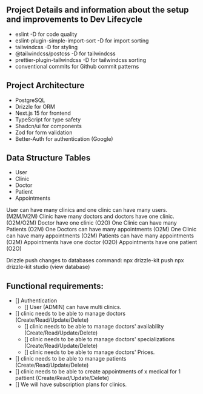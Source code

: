 ## Project Details and information about the setup and improvements to Dev Lifecycle

- eslint -D for code quality
- eslint-plugin-simple-import-sort -D for import sorting
- tailwindcss -D for styling
- @tailwindcss/postcss -D for tailwindcss
- prettier-plugin-tailwindcss -D for tailwindcss sorting
- conventional commits for Github commit patterns

## Project Architecture

- PostgreSQL
- Drizzle for ORM
- Next.js 15 for frontend
- TypeScript for type safety
- Shadcn/ui for components
- Zod for form validation
- Better-Auth for authentication (Google)

## Data Structure Tables

- User
- Clinic
- Doctor
- Patient
- Appointments

User can have many clinics and one clinic can have many users. (M2M/M2M)
Clinic have many doctors and doctors have one clinic. (O2M/O2M)
Doctor have one clinic (O2O)
One Clinic can have many Patients (O2M)
One Doctors can have many appointments (O2M)
One Clinic can have many appointments (O2M)
Patients can have many appointments (O2M)
Appointments have one doctor (O2O)
Appointments have one patient (O2O)

Drizzle push changes to databases command:
npx drizzle-kit push
npx drizzle-kit studio (view database)

## Functional requirements:

- [] Authentication
  - [] User (ADMIN) can have multi clinics.
- [] clinic needs to be able to manage doctors (Create/Read/Update/Delete)
  - [] clinic needs to be able to manage doctors' availability (Create/Read/Update/Delete)
  - [] clinic needs to be able to manage doctors' specializations (Create/Read/Update/Delete)
  - [] clinic needs to be able to manage doctors' Prices.
- [] clinic needs to be able to manage patients (Create/Read/Update/Delete)
- [] clinic needs to be able to create appointments of x medical for 1 pattient (Create/Read/Update/Delete)
- [] We will have subscription plans for clinics.
